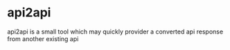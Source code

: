 # api2api
api2api is a small tool which may quickly provider a converted api response from another existing api
